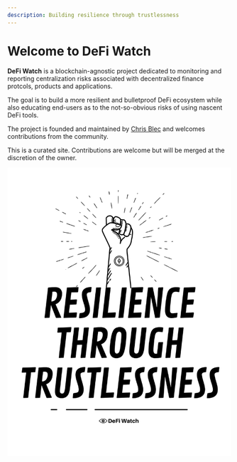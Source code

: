 ```yaml
---
description: Building resilience through trustlessness
---
```


# Welcome to DeFi Watch

**DeFi Watch** is a blockchain-agnostic project dedicated to monitoring and reporting centralization risks associated with decentralized finance protcols, products and applications.

The goal is to build a more resilient and bulletproof DeFi ecosystem while also educating end-users as to the not-so-obvious risks of using nascent DeFi tools.

The project is founded and maintained by [Chris Blec](https://twitter.com/chrisblec) and welcomes contributions from the community. 

This is a curated site. Contributions are welcome but will be merged at the discretion of the owner.

![](.gitbook/assets/resilience_through_trustlessness.png)

